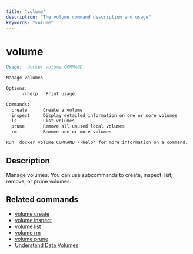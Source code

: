 ```yaml
---
title: "volume"
description: "The volume command description and usage"
keywords: "volume"
---
```


<!-- This file is maintained within the docker/cli GitHub
     repository at https://github.com/docker/cli/. Make all
     pull requests against that repo. If you see this file in
     another repository, consider it read-only there, as it will
     periodically be overwritten by the definitive file. Pull
     requests which include edits to this file in other repositories
     will be rejected.
-->

# volume

```markdown
Usage:  docker volume COMMAND

Manage volumes

Options:
      --help   Print usage

Commands:
  create      Create a volume
  inspect     Display detailed information on one or more volumes
  ls          List volumes
  prune       Remove all unused local volumes
  rm          Remove one or more volumes

Run 'docker volume COMMAND --help' for more information on a command.
```

## Description

Manage volumes. You can use subcommands to create, inspect, list, remove, or
prune volumes.

## Related commands

* [volume create](volume_create.md)
* [volume inspect](volume_inspect.md)
* [volume list](volume_list.md)
* [volume rm](volume_rm.md)
* [volume prune](volume_prune.md)
* [Understand Data Volumes](https://docs.docker.com/engine/tutorials/dockervolumes/)
